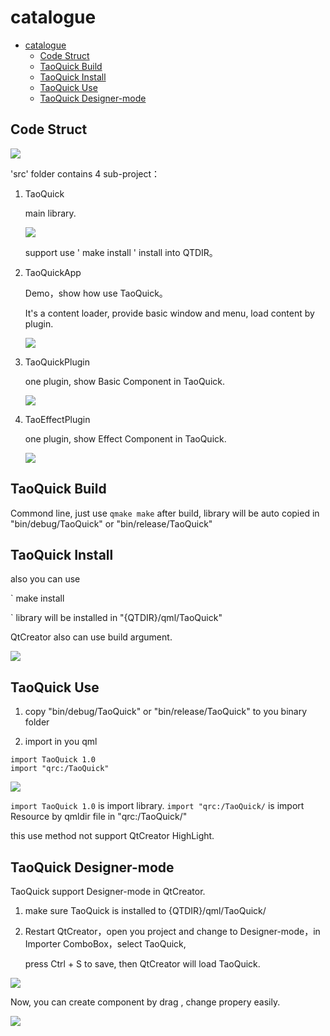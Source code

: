 # catalogue
- [catalogue](#catalogue)
  - [Code Struct](#code-struct)
  - [TaoQuick Build](#taoquick-build)
  - [TaoQuick Install](#taoquick-install)
  - [TaoQuick Use](#taoquick-use)
  - [TaoQuick Designer-mode](#taoquick-designer-mode)

## Code Struct

![](https://github.com/jaredtao/TaoQuickPreview/blob/master/Preview/CodeStruct/1.png)

'src' folder contains 4 sub-project：

1. TaoQuick
   
   main library.

   ![](https://github.com/jaredtao/TaoQuickPreview/blob/master/Preview/CodeStruct/2.png)
   
   support use ' make install ' install  into QTDIR。

2. TaoQuickApp
   
   Demo，show how use TaoQuick。

    It's a content loader, provide  basic window and menu, load content by plugin.

   ![](https://github.com/jaredtao/TaoQuickPreview/blob/master/Preview/CodeStruct/3.png)

3. TaoQuickPlugin

    one plugin, show Basic Component in TaoQuick.

    ![](https://github.com/jaredtao/TaoQuickPreview/blob/master/Preview/CodeStruct/5.png)

4. TaoEffectPlugin

    one plugin, show Effect Component in TaoQuick.

    ![](https://github.com/jaredtao/TaoQuickPreview/blob/master/Preview/CodeStruct/4.png)

## TaoQuick Build

Commond line, just use 
`
qmake
make
`
after build, library will be auto copied in  "bin/debug/TaoQuick" or "bin/release/TaoQuick"

## TaoQuick Install
also you can use 

`
make install

`
library will be installed in "{QTDIR}/qml/TaoQuick"

QtCreator also can use build argument.

![](https://github.com/jaredtao/TaoQuickPreview/blob/master/Preview/QtCreator-install.png)


## TaoQuick Use

1. copy "bin/debug/TaoQuick" or "bin/release/TaoQuick" to you binary folder

2. import in you qml
```
import TaoQuick 1.0
import "qrc:/TaoQuick"
```

![](https://github.com/jaredtao/TaoQuickPreview/blob/master/Preview/TaoQuick-use.png)

`import TaoQuick 1.0` is import library.
`import "qrc:/TaoQuick/` is import Resource by qmldir file in "qrc:/TaoQuick/"

this use method not support QtCreator HighLight.

## TaoQuick Designer-mode

TaoQuick support  Designer-mode in QtCreator.

1. make sure TaoQuick is installed to {QTDIR}/qml/TaoQuick/
2. Restart QtCreator，open you project and change to Designer-mode，in Importer ComboBox，select TaoQuick, 
   
   press Ctrl + S to save, then QtCreator will load TaoQuick.

![](https://github.com/jaredtao/TaoQuickPreview/blob/master/Preview/Import.png)


Now, you can create component by drag , change propery easily.

![](https://github.com/jaredtao/TaoQuickPreview/blob/master/Preview/Drag.gif)
